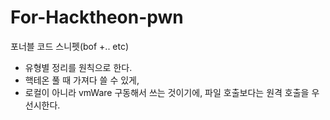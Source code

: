 # For-Hacktheon-pwn
포너블 코드 스니펫(bof +.. etc)
- 유형별 정리를 원칙으로 한다.
- 핵테온 풀 때 가져다 쓸 수 있게,
- 로컬이 아니라 vmWare 구동해서 쓰는 것이기에, 파일 호출보다는 원격 호출을 우선시한다.
